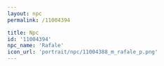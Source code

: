 ```yaml
---
layout: npc
permalink: /11004394

title: Npc
id: '11004394'
npc_name: 'Rafale'
icon_url: 'portrait/npc/11004388_m_rafale_p.png'
---
```

